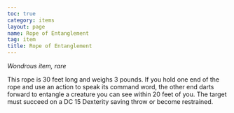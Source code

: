 ```yaml
---
toc: true
category: items
layout: page
name: Rope of Entanglement
tag: item
title: Rope of Entanglement 
---
```

_Wondrous item, rare_ 

This rope is 30 feet long and weighs 3 pounds. If you hold one end of the rope and use an action to speak its command word, the other end darts forward to entangle a creature you can see within 20 feet of you. The target must succeed on a DC 15 Dexterity saving throw or become restrained. 